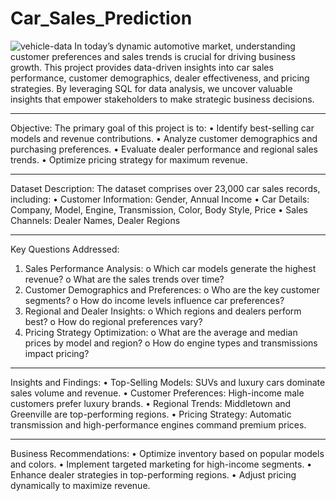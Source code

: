# Car_Sales_Prediction

![vehicle-data](https://github.com/user-attachments/assets/410893b1-223f-428e-ab05-7d17162972c7)
In today’s dynamic automotive market, understanding customer preferences and sales trends is crucial for driving business growth. This project provides data-driven insights into car sales performance, customer demographics, dealer effectiveness, and pricing strategies. By leveraging SQL for data analysis, we uncover valuable insights that empower stakeholders to make strategic business decisions.
________________________________________
Objective:
The primary goal of this project is to:
•	Identify best-selling car models and revenue contributions.
•	Analyze customer demographics and purchasing preferences.
•	Evaluate dealer performance and regional sales trends.
•	Optimize pricing strategy for maximum revenue.
________________________________________
Dataset Description:
The dataset comprises over 23,000 car sales records, including:
•	Customer Information: Gender, Annual Income
•	Car Details: Company, Model, Engine, Transmission, Color, Body Style, Price
•	Sales Channels: Dealer Names, Dealer Regions
________________________________________
Key Questions Addressed:
1.	Sales Performance Analysis:
o	Which car models generate the highest revenue?
o	What are the sales trends over time?
2.	Customer Demographics and Preferences:
o	Who are the key customer segments?
o	How do income levels influence car preferences?
3.	Regional and Dealer Insights:
o	Which regions and dealers perform best?
o	How do regional preferences vary?
4.	Pricing Strategy Optimization:
o	What are the average and median prices by model and region?
o	How do engine types and transmissions impact pricing?
________________________________________
Insights and Findings:
•	Top-Selling Models: SUVs and luxury cars dominate sales volume and revenue.
•	Customer Preferences: High-income male customers prefer luxury brands.
•	Regional Trends: Middletown and Greenville are top-performing regions.
•	Pricing Strategy: Automatic transmission and high-performance engines command premium prices.
________________________________________
Business Recommendations:
•	Optimize inventory based on popular models and colors.
•	Implement targeted marketing for high-income segments.
•	Enhance dealer strategies in top-performing regions.
•	Adjust pricing dynamically to maximize revenue.
